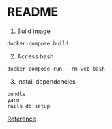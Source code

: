 # README

1. Build image
```
docker-compose build
```

2. Access bash
```
docker-compose run --rm web bash
```

3. Install dependencies
```
bundle
yarn
rails db:setup
```

[Reference](https://iridakos.com/tutorials/2019/04/04/creating-chat-application-rails-websockets.html)
